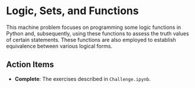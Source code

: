 # Logic, Sets, and Functions

This machine problem focuses on programming some logic functions in Python and, subsequently, using these functions to assess the truth values of certain statements.
These functions are also employed to establish equivalence between various logical forms.

## Action Items

* __Complete__: The exercises described in `Challenge.ipynb`.
